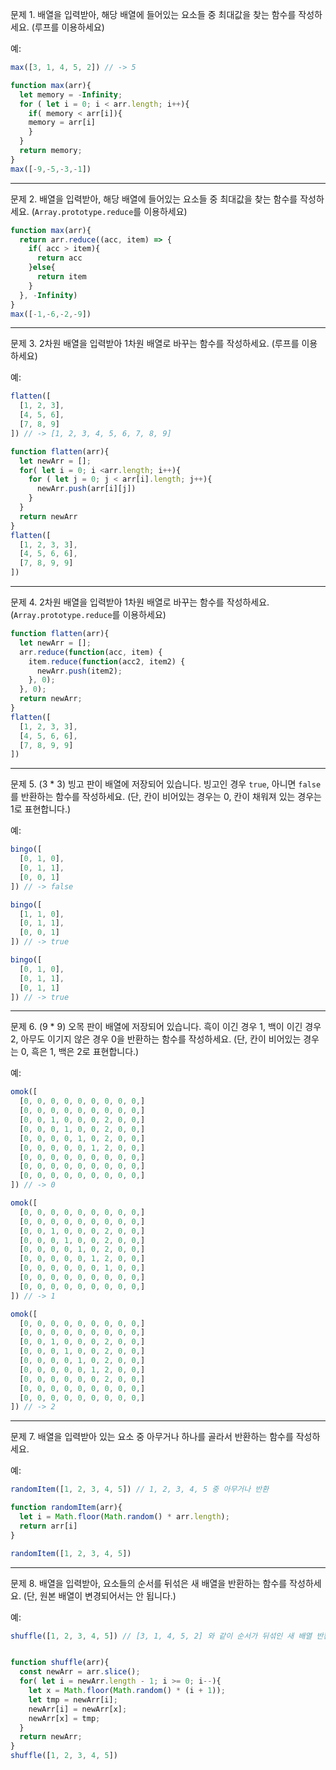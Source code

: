 문제 1. 배열을 입력받아, 해당 배열에 들어있는 요소들 중 최대값을 찾는 함수를 작성하세요. (루프를 이용하세요)

예:

```js
max([3, 1, 4, 5, 2]) // -> 5
```
```js
function max(arr){
  let memory = -Infinity;
  for ( let i = 0; i < arr.length; i++){
    if( memory < arr[i]){
    memory = arr[i]
    }
  }
  return memory;
}
max([-9,-5,-3,-1])
```

---

문제 2. 배열을 입력받아, 해당 배열에 들어있는 요소들 중 최대값을 찾는 함수를 작성하세요. (`Array.prototype.reduce`를 이용하세요)
```js
function max(arr){
  return arr.reduce((acc, item) => {
    if( acc > item){
      return acc
    }else{
      return item
    }
  }, -Infinity)
}
max([-1,-6,-2,-9])
```
---

문제 3. 2차원 배열을 입력받아 1차원 배열로 바꾸는 함수를 작성하세요. (루프를 이용하세요)

예:

```js
flatten([
  [1, 2, 3],
  [4, 5, 6],
  [7, 8, 9]
]) // -> [1, 2, 3, 4, 5, 6, 7, 8, 9]
```
```js
function flatten(arr){
  let newArr = [];
  for( let i = 0; i <arr.length; i++){
    for ( let j = 0; j < arr[i].length; j++){
      newArr.push(arr[i][j])
    }
  }
  return newArr
}
flatten([
  [1, 2, 3, 3],
  [4, 5, 6, 6],
  [7, 8, 9, 9]
])
```


---

문제 4. 2차원 배열을 입력받아 1차원 배열로 바꾸는 함수를 작성하세요. (`Array.prototype.reduce`를 이용하세요)
```js
function flatten(arr){
  let newArr = [];
  arr.reduce(function(acc, item) {
    item.reduce(function(acc2, item2) {
      newArr.push(item2);
    }, 0);
  }, 0);
  return newArr;
}
flatten([
  [1, 2, 3, 3],
  [4, 5, 6, 6],
  [7, 8, 9, 9]
])
```
---

문제 5. (3 * 3) 빙고 판이 배열에 저장되어 있습니다. 빙고인 경우 `true`, 아니면 `false`를 반환하는 함수를 작성하세요. (단, 칸이 비어있는 경우는 0, 칸이 채워져 있는 경우는 1로 표현합니다.)

예:

```js
bingo([
  [0, 1, 0],
  [0, 1, 1],
  [0, 0, 1]
]) // -> false

bingo([
  [1, 1, 0],
  [0, 1, 1],
  [0, 0, 1]
]) // -> true

bingo([
  [0, 1, 0],
  [0, 1, 1],
  [0, 1, 1]
]) // -> true
```

---

문제 6. (9 * 9) 오목 판이 배열에 저장되어 있습니다. 흑이 이긴 경우 1, 백이 이긴 경우 2, 아무도 이기지 않은 경우 0을 반환하는 함수를 작성하세요. (단, 칸이 비어있는 경우는 0, 흑은 1, 백은 2로 표현합니다.)

예:

```js
omok([
  [0, 0, 0, 0, 0, 0, 0, 0, 0,]
  [0, 0, 0, 0, 0, 0, 0, 0, 0,]
  [0, 0, 1, 0, 0, 0, 2, 0, 0,]
  [0, 0, 0, 1, 0, 0, 2, 0, 0,]
  [0, 0, 0, 0, 1, 0, 2, 0, 0,]
  [0, 0, 0, 0, 0, 1, 2, 0, 0,]
  [0, 0, 0, 0, 0, 0, 0, 0, 0,]
  [0, 0, 0, 0, 0, 0, 0, 0, 0,]
  [0, 0, 0, 0, 0, 0, 0, 0, 0,]
]) // -> 0

omok([
  [0, 0, 0, 0, 0, 0, 0, 0, 0,]
  [0, 0, 0, 0, 0, 0, 0, 0, 0,]
  [0, 0, 1, 0, 0, 0, 2, 0, 0,]
  [0, 0, 0, 1, 0, 0, 2, 0, 0,]
  [0, 0, 0, 0, 1, 0, 2, 0, 0,]
  [0, 0, 0, 0, 0, 1, 2, 0, 0,]
  [0, 0, 0, 0, 0, 0, 1, 0, 0,]
  [0, 0, 0, 0, 0, 0, 0, 0, 0,]
  [0, 0, 0, 0, 0, 0, 0, 0, 0,]
]) // -> 1

omok([
  [0, 0, 0, 0, 0, 0, 0, 0, 0,]
  [0, 0, 0, 0, 0, 0, 0, 0, 0,]
  [0, 0, 1, 0, 0, 0, 2, 0, 0,]
  [0, 0, 0, 1, 0, 0, 2, 0, 0,]
  [0, 0, 0, 0, 1, 0, 2, 0, 0,]
  [0, 0, 0, 0, 0, 1, 2, 0, 0,]
  [0, 0, 0, 0, 0, 0, 2, 0, 0,]
  [0, 0, 0, 0, 0, 0, 0, 0, 0,]
  [0, 0, 0, 0, 0, 0, 0, 0, 0,]
]) // -> 2
```

---

문제 7. 배열을 입력받아 있는 요소 중 아무거나 하나를 골라서 반환하는 함수를 작성하세요.

예:

```js
randomItem([1, 2, 3, 4, 5]) // 1, 2, 3, 4, 5 중 아무거나 반환
```
```js
function randomItem(arr){
  let i = Math.floor(Math.random() * arr.length);
  return arr[i]
}

randomItem([1, 2, 3, 4, 5])
```

---

문제 8. 배열을 입력받아, 요소들의 순서를 뒤섞은 새 배열을 반환하는 함수를 작성하세요. (단, 원본 배열이 변경되어서는 안 됩니다.)

예:

```js
shuffle([1, 2, 3, 4, 5]) // [3, 1, 4, 5, 2] 와 같이 순서가 뒤섞인 새 배열 반환
```
```js

function shuffle(arr){
  const newArr = arr.slice();
  for( let i = newArr.length - 1; i >= 0; i--){
    let x = Math.floor(Math.random() * (i + 1));
    let tmp = newArr[i];
    newArr[i] = newArr[x];
    newArr[x] = tmp;
  }
  return newArr;
}
shuffle([1, 2, 3, 4, 5])
```